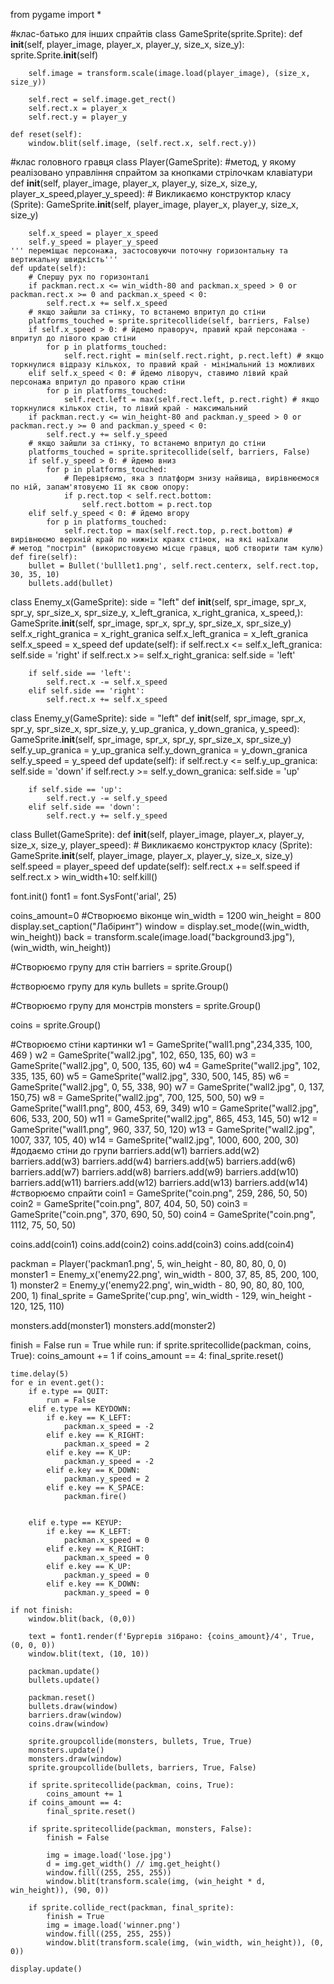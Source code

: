 from pygame import *

#клас-батько для інших спрайтів
class GameSprite(sprite.Sprite):
    def __init__(self, player_image, player_x, player_y, size_x, size_y):
        sprite.Sprite.__init__(self)
    
        self.image = transform.scale(image.load(player_image), (size_x, size_y))

        self.rect = self.image.get_rect()
        self.rect.x = player_x
        self.rect.y = player_y
 
    def reset(self):
        window.blit(self.image, (self.rect.x, self.rect.y))

#клас головного гравця
class Player(GameSprite):
    #метод, у якому реалізовано управління спрайтом за кнопками стрілочкам клавіатури
    def __init__(self, player_image, player_x, player_y, size_x, size_y, player_x_speed,player_y_speed):
        # Викликаємо конструктор класу (Sprite):
        GameSprite.__init__(self, player_image, player_x, player_y, size_x, size_y)

        self.x_speed = player_x_speed
        self.y_speed = player_y_speed
    ''' переміщає персонажа, застосовуючи поточну горизонтальну та вертикальну швидкість'''
    def update(self):  
        # Спершу рух по горизонталі
        if packman.rect.x <= win_width-80 and packman.x_speed > 0 or packman.rect.x >= 0 and packman.x_speed < 0:
            self.rect.x += self.x_speed
        # якщо зайшли за стінку, то встанемо впритул до стіни
        platforms_touched = sprite.spritecollide(self, barriers, False)
        if self.x_speed > 0: # йдемо праворуч, правий край персонажа - впритул до лівого краю стіни
            for p in platforms_touched:
                self.rect.right = min(self.rect.right, p.rect.left) # якщо торкнулися відразу кількох, то правий край - мінімальний із можливих
        elif self.x_speed < 0: # йдемо ліворуч, ставимо лівий край персонажа впритул до правого краю стіни
            for p in platforms_touched:
                self.rect.left = max(self.rect.left, p.rect.right) # якщо торкнулися кількох стін, то лівий край - максимальний
        if packman.rect.y <= win_height-80 and packman.y_speed > 0 or packman.rect.y >= 0 and packman.y_speed < 0:
            self.rect.y += self.y_speed
        # якщо зайшли за стінку, то встанемо впритул до стіни
        platforms_touched = sprite.spritecollide(self, barriers, False)
        if self.y_speed > 0: # йдемо вниз
            for p in platforms_touched:
                # Перевіряємо, яка з платформ знизу найвища, вирівнюємося по ній, запам'ятовуємо її як свою опору:
                if p.rect.top < self.rect.bottom:
                    self.rect.bottom = p.rect.top
        elif self.y_speed < 0: # йдемо вгору
            for p in platforms_touched:
                self.rect.top = max(self.rect.top, p.rect.bottom) # вирівнюємо верхній край по нижніх краях стінок, на які наїхали
    # метод "постріл" (використовуємо місце гравця, щоб створити там кулю)
    def fire(self):
        bullet = Bullet('bulllet1.png', self.rect.centerx, self.rect.top, 30, 35, 10)
        bullets.add(bullet)

class Enemy_x(GameSprite):
    side = "left"
    def __init__(self, spr_image, spr_x, spr_y, spr_size_x, spr_size_y, x_left_granica, x_right_granica, x_speed,):
        GameSprite.__init__(self, spr_image, spr_x, spr_y, spr_size_x, spr_size_y)
        self.x_right_granica = x_right_granica
        self.x_left_granica = x_left_granica
        self.x_speed = x_speed
    def update(self):
        if self.rect.x <= self.x_left_granica:
            self.side = 'right'
        if self.rect.x >= self.x_right_granica:
            self.side = 'left'

        if self.side == 'left':
            self.rect.x -= self.x_speed
        elif self.side == 'right':
            self.rect.x += self.x_speed
class Enemy_y(GameSprite):
    side = "left"
    def __init__(self, spr_image, spr_x, spr_y, spr_size_x, spr_size_y, y_up_granica, y_down_granica, y_speed):
        GameSprite.__init__(self, spr_image, spr_x, spr_y, spr_size_x, spr_size_y)
        self.y_up_granica = y_up_granica
        self.y_down_granica = y_down_granica
        self.y_speed = y_speed
    def update(self):
        if self.rect.y <= self.y_up_granica:
            self.side = 'down'
        if self.rect.y >= self.y_down_granica:
            self.side = 'up'

        if self.side == 'up':
            self.rect.y -= self.y_speed
        elif self.side == 'down':
            self.rect.y += self.y_speed

class Bullet(GameSprite):
    def __init__(self, player_image, player_x, player_y, size_x, size_y, player_speed):
        # Викликаємо конструктор класу (Sprite):
        GameSprite.__init__(self, player_image, player_x, player_y, size_x, size_y)
        self.speed = player_speed
    def update(self):
        self.rect.x += self.speed
        if self.rect.x > win_width+10:
            self.kill()

font.init()
font1 = font.SysFont('arial', 25)

coins_amount=0
#Створюємо віконце
win_width = 1200
win_height = 800
display.set_caption("Лабіринт")
window = display.set_mode((win_width, win_height))
back = transform.scale(image.load("background3.jpg"), (win_width, win_height)) 

#Створюємо групу для стін
barriers = sprite.Group()

#створюємо групу для куль
bullets = sprite.Group()

#Створюємо групу для монстрів
monsters = sprite.Group()

coins = sprite.Group()

#Створюємо стіни картинки
w1 = GameSprite("wall1.png",234,335, 100, 469 )
w2 = GameSprite("wall2.jpg", 102, 650, 135, 60)
w3 = GameSprite("wall2.jpg", 0, 500, 135, 60)
w4 = GameSprite("wall2.jpg", 102, 335, 135, 60)
w5 = GameSprite("wall2.jpg", 330, 500, 145, 85)
w6 = GameSprite("wall2.jpg", 0, 55, 338, 90)
w7 = GameSprite("wall2.jpg", 0, 137, 150,75)
w8 = GameSprite("wall2.jpg", 700, 125, 500, 50)
w9 = GameSprite("wall1.png", 800, 453, 69, 349)
w10 = GameSprite("wall2.jpg", 606, 533, 200, 50)
w11 = GameSprite("wall2.jpg", 865, 453, 145, 50)
w12 = GameSprite("wall1.png", 960, 337, 50, 120)
w13 = GameSprite("wall2.jpg", 1007, 337, 105, 40)
w14 = GameSprite("wall2.jpg", 1000, 600, 200, 30)
#додаємо стіни до групи
barriers.add(w1)
barriers.add(w2)
barriers.add(w3)
barriers.add(w4)
barriers.add(w5)
barriers.add(w6)
barriers.add(w7)
barriers.add(w8)
barriers.add(w9)
barriers.add(w10)
barriers.add(w11)
barriers.add(w12)
barriers.add(w13)
barriers.add(w14)
#створюємо спрайти
coin1 = GameSprite("coin.png", 259, 286, 50, 50)
coin2 = GameSprite("coin.png", 807, 404, 50, 50)
coin3 = GameSprite("coin.png", 370, 690, 50, 50)
coin4 = GameSprite("coin.png", 1112, 75, 50, 50)

coins.add(coin1)
coins.add(coin2)
coins.add(coin3)
coins.add(coin4)


packman = Player('packman1.png', 5, win_height - 80, 80, 80, 0, 0)
monster1 = Enemy_x('enemy22.png', win_width - 800, 37, 85, 85, 200, 100, 1)
monster2 = Enemy_y('enemy22.png', win_width - 80, 90, 80, 80, 100, 200, 1)
final_sprite = GameSprite('cup.png', win_width - 129, win_height - 120, 125, 110)

monsters.add(monster1)
monsters.add(monster2)

finish = False
run = True
while run:
    if sprite.spritecollide(packman, coins, True):
        coins_amount += 1
        if coins_amount == 4:
            final_sprite.reset()

    time.delay(5)
    for e in event.get():
        if e.type == QUIT:
            run = False
        elif e.type == KEYDOWN:
            if e.key == K_LEFT:
                packman.x_speed = -2
            elif e.key == K_RIGHT:
                packman.x_speed = 2
            elif e.key == K_UP:
                packman.y_speed = -2
            elif e.key == K_DOWN:
                packman.y_speed = 2
            elif e.key == K_SPACE:
                packman.fire()


        elif e.type == KEYUP:
            if e.key == K_LEFT:
                packman.x_speed = 0
            elif e.key == K_RIGHT:
                packman.x_speed = 0 
            elif e.key == K_UP:
                packman.y_speed = 0
            elif e.key == K_DOWN:
                packman.y_speed = 0

    if not finish:
        window.blit(back, (0,0))

        text = font1.render(f'Бургерів зібрано: {coins_amount}/4', True, (0, 0, 0))
        window.blit(text, (10, 10))
        
        packman.update()
        bullets.update()

        packman.reset()
        bullets.draw(window)
        barriers.draw(window)
        coins.draw(window)

        sprite.groupcollide(monsters, bullets, True, True)
        monsters.update()
        monsters.draw(window)
        sprite.groupcollide(bullets, barriers, True, False)

        if sprite.spritecollide(packman, coins, True):
            coins_amount += 1
        if coins_amount == 4:
            final_sprite.reset()

        if sprite.spritecollide(packman, monsters, False):
            finish = False

            img = image.load('lose.jpg')
            d = img.get_width() // img.get_height()
            window.fill((255, 255, 255))
            window.blit(transform.scale(img, (win_height * d, win_height)), (90, 0))

        if sprite.collide_rect(packman, final_sprite):
            finish = True
            img = image.load('winner.png')
            window.fill((255, 255, 255))
            window.blit(transform.scale(img, (win_width, win_height)), (0, 0))
    
    display.update()

